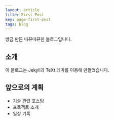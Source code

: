```yaml
---
layout: article
title: First Post
key: page-first-post
tags: blog
---
```


방금 만든 따끈따끈한 블로그입니다.

## 소개
이 블로그는 Jekyll과 TeXt 테마를 이용해 만들었습니다.

## 앞으로의 계획
- 기술 관련 포스팅
- 프로젝트 소개
- 일상 기록